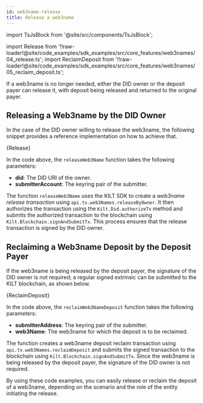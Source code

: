 ```yaml
---
id: web3name-release
title: Release a web3name
---
```


import TsJsBlock from '@site/src/components/TsJsBlock';

import Release from '!!raw-loader!@site/code_examples/sdk_examples/src/core_features/web3names/04_release.ts';
import ReclaimDeposit from '!!raw-loader!@site/code_examples/sdk_examples/src/core_features/web3names/05_reclaim_deposit.ts';

If a web3name is no longer needed, either the DID owner or the deposit payer can release it, with deposit being released and returned to the original payer.

## Releasing a Web3name by the DID Owner

In the case of the DID owner willing to release the web3name, the following snippet provides a reference implementation on how to achieve that.

<TsJsBlock>
  {Release}
</TsJsBlock>

In the code above, the `releaseWeb3Name` function takes the following parameters:

* **did**: The DID URI of the owner.
* **submitterAccount**: The keyring pair of the submitter.
<!-- * **signCallback**: The sign extrinsic callback function. This function is used to sign the extrinsic, read more that in [the SignCallback section](../07_signCallback.md). -->

The function `releaseWeb3Name` uses the KILT SDK to create a *web3name release transaction* using `api.tx.web3Names.releaseByOwner`.
It then authorizes the transaction using the `Kilt.Did.authorizeTx` method and submits the authorized transaction to the blockchain using `Kilt.Blockchain.signAndSubmitTx`.
This process ensures that the release transaction is signed by the DID owner.


## Reclaiming a Web3name Deposit by the Deposit Payer

If the web3name is being released by the deposit payer, the signature of the DID owner is not required; a regular signed extrinsic can be submitted to the KILT blockchain, as shown below.

<TsJsBlock>
  {ReclaimDeposit}
</TsJsBlock>

In the code above, the `reclaimWeb3NameDeposit` function takes the following parameters:

* **submitterAddress**: The keyring pair of the submitter.
* **web3Name**: The web3name for which the deposit is to be reclaimed.

The function creates a web3name deposit reclaim transaction using `api.tx.web3Names.reclaimDeposit` and submits the signed transaction to the blockchain using `Kilt.Blockchain.signAndSubmitTx`.
Since the web3name is being released by the deposit payer, the signature of the DID owner is not required.

By using these code examples, you can easily release or reclaim the deposit of a web3name, depending on the scenario and the role of the entity initiating the release.
